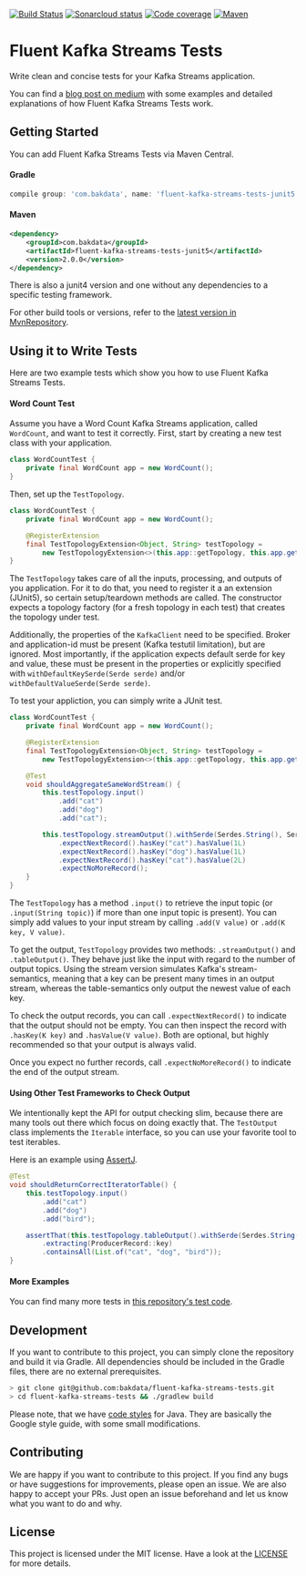 [![Build Status](https://dev.azure.com/bakdata/public/_apis/build/status/bakdata.fluent-kafka-streams-tests?branchName=master)](https://dev.azure.com/bakdata/public/_build/latest?definitionId=2&branchName=master)
[![Sonarcloud status](https://sonarcloud.io/api/project_badges/measure?project=com.bakdata.fluent-kafka-streams-tests%3Afluent-kafka-streams-tests&metric=alert_status)](https://sonarcloud.io/dashboard?id=com.bakdata.fluent-kafka-streams-tests%3Afluent-kafka-streams-tests)
[![Code coverage](https://sonarcloud.io/api/project_badges/measure?project=com.bakdata.fluent-kafka-streams-tests%3Afluent-kafka-streams-tests&metric=coverage)](https://sonarcloud.io/dashboard?id=com.bakdata.fluent-kafka-streams-tests%3Afluent-kafka-streams-tests)
[![Maven](https://img.shields.io/maven-central/v/com.bakdata.fluent-kafka-streams-tests/fluent-kafka-streams-tests.svg)](https://search.maven.org/search?q=g:com.bakdata.fluent-kafka-streams-tests%20AND%20a:fluent-kafka-streams-tests&core=gav)

Fluent Kafka Streams Tests
=========================

Write clean and concise tests for your Kafka Streams application.

You can find a [blog post on medium](https://medium.com/bakdata/fluent-kafka-streams-tests-e641785171ec) with some examples and detailed explanations of how Fluent Kafka Streams Tests work.

## Getting Started

You can add Fluent Kafka Streams Tests via Maven Central.

#### Gradle
```gradle
compile group: 'com.bakdata', name: 'fluent-kafka-streams-tests-junit5', version: '2.0.0'
```

#### Maven
```xml
<dependency>
    <groupId>com.bakdata</groupId>
    <artifactId>fluent-kafka-streams-tests-junit5</artifactId>
    <version>2.0.0</version>
</dependency>
```

There is also a junit4 version and one without any dependencies to a specific testing framework.

For other build tools or versions, refer to the [latest version in MvnRepository](https://mvnrepository.com/artifact/com.bakdata.fluent-kafka-streams-tests/latest).

## Using it to Write Tests

Here are two example tests which show you how to use Fluent Kafka Streams Tests.

#### Word Count Test
Assume you have a Word Count Kafka Streams application, called `WordCount`, and want to test it correctly.
First, start by creating a new test class with your application.

```java
class WordCountTest {
    private final WordCount app = new WordCount();
}
```

Then, set up the `TestTopology`.

```java
class WordCountTest {
    private final WordCount app = new WordCount();

    @RegisterExtension
    final TestTopologyExtension<Object, String> testTopology =
        new TestTopologyExtension<>(this.app::getTopology, this.app.getKafkaProperties());
}
```

The `TestTopology` takes care of all the inputs, processing, and outputs of you application.
For it to do that, you need to register it a an extension (JUnit5), so certain setup/teardown methods are called.
The constructor expects a topology factory (for a fresh topology in each test) that creates the topology under test.

Additionally, the properties of the `KafkaClient` need to be specified.
Broker and application-id must be present (Kafka testutil limitation), but are ignored.
Most importantly, if the application expects default serde for key and value, these must be present in the properties or explicitly specified with `withDefaultKeySerde(Serde serde)` and/or `withDefaultValueSerde(Serde serde)`.

To test your appliction, you can simply write a JUnit test.
```java
class WordCountTest {
    private final WordCount app = new WordCount();

    @RegisterExtension
    final TestTopologyExtension<Object, String> testTopology =
        new TestTopologyExtension<>(this.app::getTopology, this.app.getKafkaProperties());

    @Test
    void shouldAggregateSameWordStream() {
        this.testTopology.input()
            .add("cat")
            .add("dog")
            .add("cat");

        this.testTopology.streamOutput().withSerde(Serdes.String(), Serdes.Long())
            .expectNextRecord().hasKey("cat").hasValue(1L)
            .expectNextRecord().hasKey("dog").hasValue(1L)
            .expectNextRecord().hasKey("cat").hasValue(2L)
            .expectNoMoreRecord();
    }
}
```


The `TestTopology` has a method `.input()` to retrieve the input topic (or `.input(String topic)`) if more than one input topic is present).
You can simply add values to your input stream by calling `.add(V value)` or `.add(K key, V value)`.

To get the output, `TestTopology` provides two methods: `.streamOutput()` and `.tableOutput()`.
They behave just like the input with regard to the number of output topics.
Using the stream version simulates Kafka's stream-semantics, meaning that a key can be present many times in an output stream, whereas the table-semantics only output the newest value of each key.

To check the output records, you can call `.expectNextRecord()` to indicate that the output should not be empty.
You can then inspect the record with `.hasKey(K key)` and `.hasValue(V value)`.
Both are optional, but highly recommended so that your output is always valid.

Once you expect no further records, call `.expectNoMoreRecord()` to indicate the end of the output stream.

#### Using Other Test Frameworks to Check Output
We intentionally kept the API for output checking slim, because there are many tools out there which focus on doing exactly that.
The `TestOutput` class implements the `Iterable` interface, so you can use your favorite tool to test iterables.

Here is an example using [AssertJ](http://joel-costigliola.github.io/assertj/).

```java
@Test
void shouldReturnCorrectIteratorTable() {
    this.testTopology.input()
        .add("cat")
        .add("dog")
        .add("bird");

    assertThat(this.testTopology.tableOutput().withSerde(Serdes.String(), Serdes.Long()))
        .extracting(ProducerRecord::key)
        .containsAll(List.of("cat", "dog", "bird"));
}
```

#### More Examples

You can find many more tests in [this repository's test code](https://github.com/bakdata/fluent-kafka-streams-tests/tree/master/fluent-kafka-streams-tests/src/test/java/com/bakdata/fluent_kafka_streams_tests).


## Development

If you want to contribute to this project, you can simply clone the repository and build it via Gradle.
All dependencies should be included in the Gradle files, there are no external prerequisites.

```bash
> git clone git@github.com:bakdata/fluent-kafka-streams-tests.git
> cd fluent-kafka-streams-tests && ./gradlew build
```

Please note, that we have [code styles](https://github.com/bakdata/bakdata-code-styles) for Java.
They are basically the Google style guide, with some small modifications.

## Contributing

We are happy if you want to contribute to this project.
If you find any bugs or have suggestions for improvements, please open an issue.
We are also happy to accept your PRs.
Just open an issue beforehand and let us know what you want to do and why.

## License
This project is licensed under the MIT license.
Have a look at the [LICENSE](https://github.com/bakdata/fluent-kafka-streams-tests/blob/master/LICENSE) for more details.
